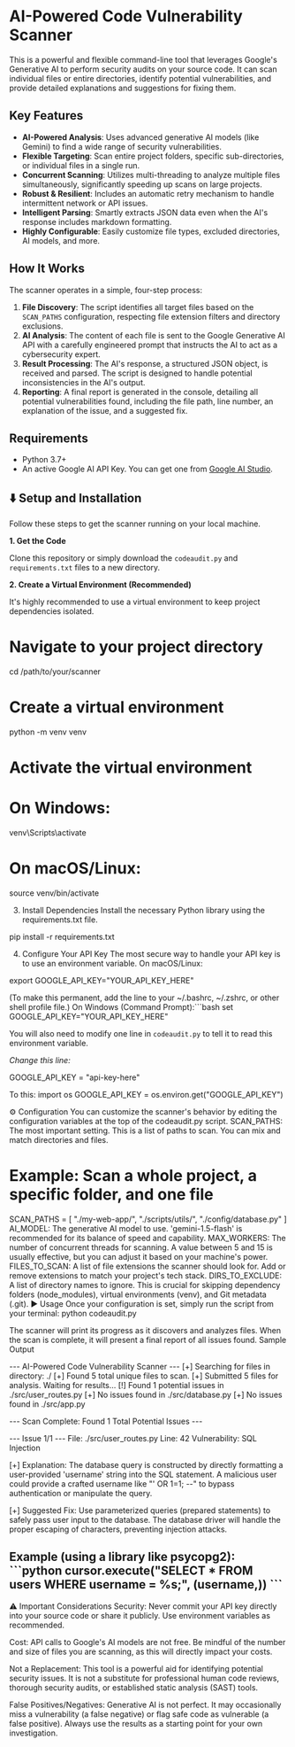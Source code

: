 # AI-Powered Code Vulnerability Scanner

This is a powerful and flexible command-line tool that leverages Google's Generative AI to perform security audits on your source code. It can scan individual files or entire directories, identify potential vulnerabilities, and provide detailed explanations and suggestions for fixing them.

## Key Features

-   **AI-Powered Analysis**: Uses advanced generative AI models (like Gemini) to find a wide range of security vulnerabilities.
-   **Flexible Targeting**: Scan entire project folders, specific sub-directories, or individual files in a single run.
-   **Concurrent Scanning**: Utilizes multi-threading to analyze multiple files simultaneously, significantly speeding up scans on large projects.
-   **Robust & Resilient**: Includes an automatic retry mechanism to handle intermittent network or API issues.
-   **Intelligent Parsing**: Smartly extracts JSON data even when the AI's response includes markdown formatting.
-   **Highly Configurable**: Easily customize file types, excluded directories, AI models, and more.

## How It Works

The scanner operates in a simple, four-step process:

1.  **File Discovery**: The script identifies all target files based on the `SCAN_PATHS` configuration, respecting file extension filters and directory exclusions.
2.  **AI Analysis**: The content of each file is sent to the Google Generative AI API with a carefully engineered prompt that instructs the AI to act as a cybersecurity expert.
3.  **Result Processing**: The AI's response, a structured JSON object, is received and parsed. The script is designed to handle potential inconsistencies in the AI's output.
4.  **Reporting**: A final report is generated in the console, detailing all potential vulnerabilities found, including the file path, line number, an explanation of the issue, and a suggested fix.

## Requirements

-   Python 3.7+
-   An active Google AI API Key. You can get one from [Google AI Studio](https://aistudio.google.com/app/apikey).

## ⬇️ Setup and Installation

Follow these steps to get the scanner running on your local machine.

**1. Get the Code**

Clone this repository or simply download the `codeaudit.py` and `requirements.txt` files to a new directory.

**2. Create a Virtual Environment (Recommended)**

It's highly recommended to use a virtual environment to keep project dependencies isolated.

# Navigate to your project directory
cd /path/to/your/scanner

# Create a virtual environment
python -m venv venv

# Activate the virtual environment
# On Windows:
venv\Scripts\activate
# On macOS/Linux:
source venv/bin/activate

3. Install Dependencies
Install the necessary Python library using the requirements.txt file.

pip install -r requirements.txt

4. Configure Your API Key
The most secure way to handle your API key is to use an environment variable.
On macOS/Linux:

export GOOGLE_API_KEY="YOUR_API_KEY_HERE"

(To make this permanent, add the line to your ~/.bashrc, ~/.zshrc, or other shell profile file.)
On Windows (Command Prompt):```bash set GOOGLE_API_KEY="YOUR_API_KEY_HERE"

You will also need to modify one line in `codeaudit.py` to tell it to read this environment variable.

*Change this line:*


GOOGLE_API_KEY = "api-key-here"

To this:
import os
GOOGLE_API_KEY = os.environ.get("GOOGLE_API_KEY")


⚙️ Configuration
You can customize the scanner's behavior by editing the configuration variables at the top of the codeaudit.py script.
SCAN_PATHS: The most important setting. This is a list of paths to scan. You can mix and match directories and files.


# Example: Scan a whole project, a specific folder, and one file
SCAN_PATHS = [
    "./my-web-app/",
    "./scripts/utils/",
    "./config/database.py"
]
AI_MODEL: The generative AI model to use. 'gemini-1.5-flash' is recommended for its balance of speed and capability.
MAX_WORKERS: The number of concurrent threads for scanning. A value between 5 and 15 is usually effective, but you can adjust it based on your machine's power.
FILES_TO_SCAN: A list of file extensions the scanner should look for. Add or remove extensions to match your project's tech stack.
DIRS_TO_EXCLUDE: A list of directory names to ignore. This is crucial for skipping dependency folders (node_modules), virtual environments (venv), and Git metadata (.git).
▶️ Usage
Once your configuration is set, simply run the script from your terminal: python codeaudit.py

The scanner will print its progress as it discovers and analyzes files. When the scan is complete, it will present a final report of all issues found.
Sample Output

--- AI-Powered Code Vulnerability Scanner ---
[+] Searching for files in directory: ./
[+] Found 5 total unique files to scan.
[+] Submitted 5 files for analysis. Waiting for results...
  [!] Found 1 potential issues in ./src/user_routes.py
  [+] No issues found in ./src/database.py
  [+] No issues found in ./src/app.py

--- Scan Complete: Found 1 Total Potential Issues ---

--- Issue 1/1 ---
File:               ./src/user_routes.py
Line:               42
Vulnerability:      SQL Injection

[+] Explanation:
The database query is constructed by directly formatting a user-provided 'username' string into the SQL statement. A malicious user could provide a crafted username like "' OR 1=1; --" to bypass authentication or manipulate the query.

[+] Suggested Fix:
Use parameterized queries (prepared statements) to safely pass user input to the database. The database driver will handle the proper escaping of characters, preventing injection attacks.

Example (using a library like psycopg2):
\`\`\`python
cursor.execute("SELECT * FROM users WHERE username = %s;", (username,))
\`\`\`
------------------------------------------------------------

⚠️ Important Considerations
Security: Never commit your API key directly into your source code or share it publicly. Use environment variables as recommended.

Cost: API calls to Google's AI models are not free. Be mindful of the number and size of files you are scanning, as this will directly impact your costs.

Not a Replacement: This tool is a powerful aid for identifying potential security issues. It is not a substitute for professional human code reviews, thorough security audits, or established static analysis (SAST) tools.

False Positives/Negatives: Generative AI is not perfect. It may occasionally miss a vulnerability (a false negative) or flag safe code as vulnerable (a false positive). Always use the results as a starting point for your own investigation.
